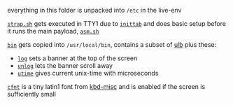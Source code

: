 everything in this folder is unpacked into `/etc` in the live-env

[`strap.sh`](./strap.sh) gets executed in TTY1 due to [`inittab`](./inittab) and does basic setup before it runs the main payload, [`asm.sh`](../sm/asm.sh)

[`bin`](./bin/) gets copied into `/usr/local/bin`, contains a subset of [ulb](https://github.com/9001/usr-local-bin) plus these:
* [`log`](./bin/log) sets a banner at the top of the screen
* [`unlog`](./bin/unlog) lets the banner scroll away
* [`utime`](./bin/utime) gives current unix-time with microseconds

[`cfnt`](./cfnt/) is a tiny latin1 font from [kbd-misc](https://pkgs.alpinelinux.org/package/edge/main/x86_64/kbd-misc) and is enabled if the screen is sufficiently small
